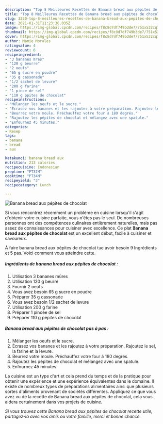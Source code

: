 ```yaml
---
description: "Top 8 Meilleures Recettes de Banana bread aux pépites de chocolat"
title: "Top 8 Meilleures Recettes de Banana bread aux pépites de chocolat"
slug: 3220-top-8-meilleures-recettes-de-banana-bread-aux-pepites-de-chocolat
date: 2021-01-31T11:23:36.035Z
image: https://img-global.cpcdn.com/recipes/f8c8d7df749b3de7/751x532cq70/banana-bread-aux-pepites-de-chocolat-photo-principale-de-la-recette.jpg
thumbnail: https://img-global.cpcdn.com/recipes/f8c8d7df749b3de7/751x532cq70/banana-bread-aux-pepites-de-chocolat-photo-principale-de-la-recette.jpg
cover: https://img-global.cpcdn.com/recipes/f8c8d7df749b3de7/751x532cq70/banana-bread-aux-pepites-de-chocolat-photo-principale-de-la-recette.jpg
author: Mamie Morales
ratingvalue: 4
reviewcount: 6
recipeingredient:
- "3 bananes mres"
- "120 g beurre"
- "2 oeufs"
- "65 g sucre en poudre"
- "35 g cassonade"
- "1/2 sachet de levure"
- "200 g farine"
- "1 pince de sel"
- "110 g ppites de chocolat"
recipeinstructions:
- "Mélanger les oeufs et le sucre."
- "Écrasez vos bananes et les rajoutez à votre préparation. Rajoutez le sel, la farine et la levure."
- "Beurrez votre moule. Préchauffez votre four à 180 degrés."
- "Rajoutez les pépites de chocolat et mélangez avec une spatule."
- "Enfournez 45 minutes."
categories:
- Resep
tags:
- banana
- bread
- aux

katakunci: banana bread aux 
nutrition: 213 calories
recipecuisine: Indonesian
preptime: "PT37M"
cooktime: "PT34M"
recipeyield: "3"
recipecategory: Lunch

---
```



![Banana bread aux pépites de chocolat](https://img-global.cpcdn.com/recipes/f8c8d7df749b3de7/751x532cq70/banana-bread-aux-pepites-de-chocolat-photo-principale-de-la-recette.jpg)

Si vous rencontrez récemment un problème en cuisine lorsqu'il s'agit d'obtenir votre cuisine parfaite, vous n'êtes pas le seul. De nombreuses personnes ont des compétences culinaires entièrement naturelles, mais pas assez de connaissances pour cuisiner avec excellence. Ce plat <strong> Banana bread aux pépites de chocolat </strong> est un excellent début, facile à cuisiner et savoureux.

<!--inarticleads1-->

À faire banana bread aux pépites de chocolat tue avoir besoin 9 Ingrédients et 5 pas. Voici comment vous atteindre cette.

##### Ingrédients de banana bread aux pépites de chocolat :

1. Utilisation 3 bananes mûres
1. Utilisation 120 g beurre
1. Fournir 2 oeufs
1. Vous avez besoin 65 g sucre en poudre
1. Préparer 35 g cassonade
1. Vous avez besoin 1/2 sachet de levure
1. Utilisation 200 g farine
1. Préparer 1 pincée de sel
1. Préparer 110 g pépites de chocolat




<!--inarticleads2-->

##### Banana bread aux pépites de chocolat pas à pas :

1. Mélanger les oeufs et le sucre.
1. Écrasez vos bananes et les rajoutez à votre préparation. Rajoutez le sel, la farine et la levure.
1. Beurrez votre moule. Préchauffez votre four à 180 degrés.
1. Rajoutez les pépites de chocolat et mélangez avec une spatule.
1. Enfournez 45 minutes.




<!--inarticleads1-->

<p>
La cuisine est un type d'art et cela prend du temps et de la pratique pour obtenir une expérience et une expérience équivalentes dans le domaine. Il existe de nombreux types de préparations alimentaires ainsi que plusieurs sortes d'aliments provenant de sociétés différentes. Appliquez ce que vous avez vu de la recette de Banana bread aux pépites de chocolat, cela vous aidera certainement dans vos projets de cuisine.
</p>

<p>
<i>Si vous trouvez cette Banana bread aux pépites de chocolat recette utile, partagez-la avec vos amis ou votre famille, merci et bonne chance.</i>
</p>
